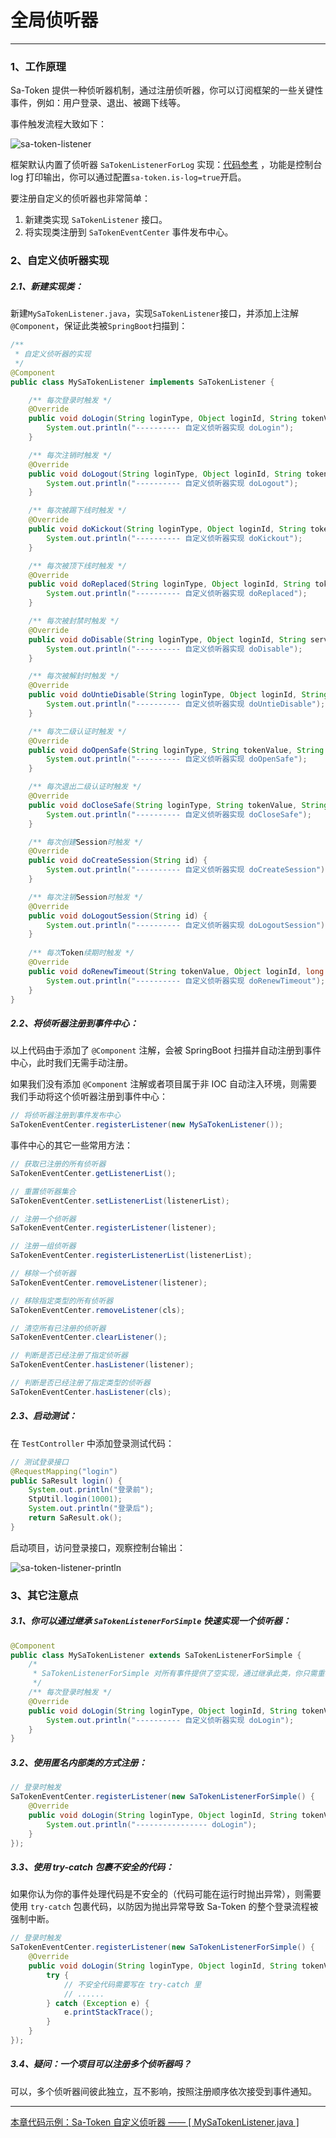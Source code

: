 # 全局侦听器

--- 

### 1、工作原理

Sa-Token 提供一种侦听器机制，通过注册侦听器，你可以订阅框架的一些关键性事件，例如：用户登录、退出、被踢下线等。 

事件触发流程大致如下：

![sa-token-listener](https://oss.dev33.cn/sa-token/doc/sa-token-listener.svg  's-w')

框架默认内置了侦听器 `SaTokenListenerForLog` 实现：[代码参考](https://gitee.com/dromara/sa-token/blob/master/sa-token-core/src/main/java/cn/dev33/satoken/listener/SaTokenListenerForLog.java)
，功能是控制台 log 打印输出，你可以通过配置`sa-token.is-log=true`开启。

要注册自定义的侦听器也非常简单：
1. 新建类实现 `SaTokenListener` 接口。
2. 将实现类注册到 `SaTokenEventCenter` 事件发布中心。


### 2、自定义侦听器实现

##### 2.1、新建实现类：

新建`MySaTokenListener.java`，实现`SaTokenListener`接口，并添加上注解`@Component`，保证此类被`SpringBoot`扫描到：

``` java
/**
 * 自定义侦听器的实现 
 */
@Component
public class MySaTokenListener implements SaTokenListener {

	/** 每次登录时触发 */
	@Override
	public void doLogin(String loginType, Object loginId, String tokenValue, SaLoginParameter loginParameter) {
		System.out.println("---------- 自定义侦听器实现 doLogin");
	}

	/** 每次注销时触发 */
	@Override
	public void doLogout(String loginType, Object loginId, String tokenValue) {
		System.out.println("---------- 自定义侦听器实现 doLogout");
	}

	/** 每次被踢下线时触发 */
	@Override
	public void doKickout(String loginType, Object loginId, String tokenValue) {
		System.out.println("---------- 自定义侦听器实现 doKickout");
	}

	/** 每次被顶下线时触发 */
	@Override
	public void doReplaced(String loginType, Object loginId, String tokenValue) {
		System.out.println("---------- 自定义侦听器实现 doReplaced");
	}

	/** 每次被封禁时触发 */
	@Override
	public void doDisable(String loginType, Object loginId, String service, int level, long disableTime) {
		System.out.println("---------- 自定义侦听器实现 doDisable");
	}

	/** 每次被解封时触发 */
	@Override
	public void doUntieDisable(String loginType, Object loginId, String service) {
		System.out.println("---------- 自定义侦听器实现 doUntieDisable");
	}

	/** 每次二级认证时触发 */
	@Override
	public void doOpenSafe(String loginType, String tokenValue, String service, long safeTime) {
		System.out.println("---------- 自定义侦听器实现 doOpenSafe");
	}

	/** 每次退出二级认证时触发 */
	@Override
	public void doCloseSafe(String loginType, String tokenValue, String service) {
		System.out.println("---------- 自定义侦听器实现 doCloseSafe");
	}

	/** 每次创建Session时触发 */
	@Override
	public void doCreateSession(String id) {
		System.out.println("---------- 自定义侦听器实现 doCreateSession");
	}

	/** 每次注销Session时触发 */
	@Override
	public void doLogoutSession(String id) {
		System.out.println("---------- 自定义侦听器实现 doLogoutSession");
	}
	
	/** 每次Token续期时触发 */
    @Override
	public void doRenewTimeout(String tokenValue, Object loginId, long timeout) {
		System.out.println("---------- 自定义侦听器实现 doRenewTimeout");
	}
}
```

##### 2.2、将侦听器注册到事件中心：

以上代码由于添加了 `@Component` 注解，会被 SpringBoot 扫描并自动注册到事件中心，此时我们无需手动注册。

如果我们没有添加 `@Component` 注解或者项目属于非 IOC 自动注入环境，则需要我们手动将这个侦听器注册到事件中心：

``` java
// 将侦听器注册到事件发布中心
SaTokenEventCenter.registerListener(new MySaTokenListener());
```

事件中心的其它一些常用方法：

``` java
// 获取已注册的所有侦听器 
SaTokenEventCenter.getListenerList(); 

// 重置侦听器集合 
SaTokenEventCenter.setListenerList(listenerList); 

// 注册一个侦听器 
SaTokenEventCenter.registerListener(listener); 

// 注册一组侦听器 
SaTokenEventCenter.registerListenerList(listenerList); 

// 移除一个侦听器 
SaTokenEventCenter.removeListener(listener); 

// 移除指定类型的所有侦听器 
SaTokenEventCenter.removeListener(cls); 

// 清空所有已注册的侦听器 
SaTokenEventCenter.clearListener(); 

// 判断是否已经注册了指定侦听器  
SaTokenEventCenter.hasListener(listener); 

// 判断是否已经注册了指定类型的侦听器   
SaTokenEventCenter.hasListener(cls); 
```

##### 2.3、启动测试：
在 `TestController` 中添加登录测试代码：
``` java
// 测试登录接口 
@RequestMapping("login")
public SaResult login() {
	System.out.println("登录前");
	StpUtil.login(10001);		
	System.out.println("登录后");
	return SaResult.ok();
}
```

启动项目，访问登录接口，观察控制台输出：

![sa-token-listener-println](https://oss.dev33.cn/sa-token/doc/sa-token-listener-println.png 's-w-sh')


### 3、其它注意点

##### 3.1、你可以通过继承 `SaTokenListenerForSimple` 快速实现一个侦听器：

``` java
@Component
public class MySaTokenListener extends SaTokenListenerForSimple {
	/*
	 * SaTokenListenerForSimple 对所有事件提供了空实现，通过继承此类，你只需重写一部分方法即可实现一个可用的侦听器。
	 */
	/** 每次登录时触发 */
	@Override
	public void doLogin(String loginType, Object loginId, String tokenValue, SaLoginParameter loginParameter) {
		System.out.println("---------- 自定义侦听器实现 doLogin");
	}
}
```

##### 3.2、使用匿名内部类的方式注册：
``` java
// 登录时触发 
SaTokenEventCenter.registerListener(new SaTokenListenerForSimple() {
	@Override
	public void doLogin(String loginType, Object loginId, String tokenValue, SaLoginParameter loginParameter) {
		System.out.println("---------------- doLogin");
	}
});
```

##### 3.3、使用 try-catch 包裹不安全的代码：
如果你认为你的事件处理代码是不安全的（代码可能在运行时抛出异常），则需要使用 `try-catch` 包裹代码，以防因为抛出异常导致 Sa-Token 的整个登录流程被强制中断。

``` java
// 登录时触发 
SaTokenEventCenter.registerListener(new SaTokenListenerForSimple() {
	@Override
	public void doLogin(String loginType, Object loginId, String tokenValue, SaLoginParameter loginParameter) {
		try {
			// 不安全代码需要写在 try-catch 里 
			// ......  
		} catch (Exception e) {
			e.printStackTrace();
		}
	}
});
```

##### 3.4、疑问：一个项目可以注册多个侦听器吗？
可以，多个侦听器间彼此独立，互不影响，按照注册顺序依次接受到事件通知。


---

<a class="case-btn" href="https://gitee.com/dromara/sa-token/blob/master/sa-token-demo/sa-token-demo-case/src/main/java/com/pj/satoken/MySaTokenListener.java"
	target="_blank">
	本章代码示例：Sa-Token 自定义侦听器  —— [ MySaTokenListener.java ]
</a>


